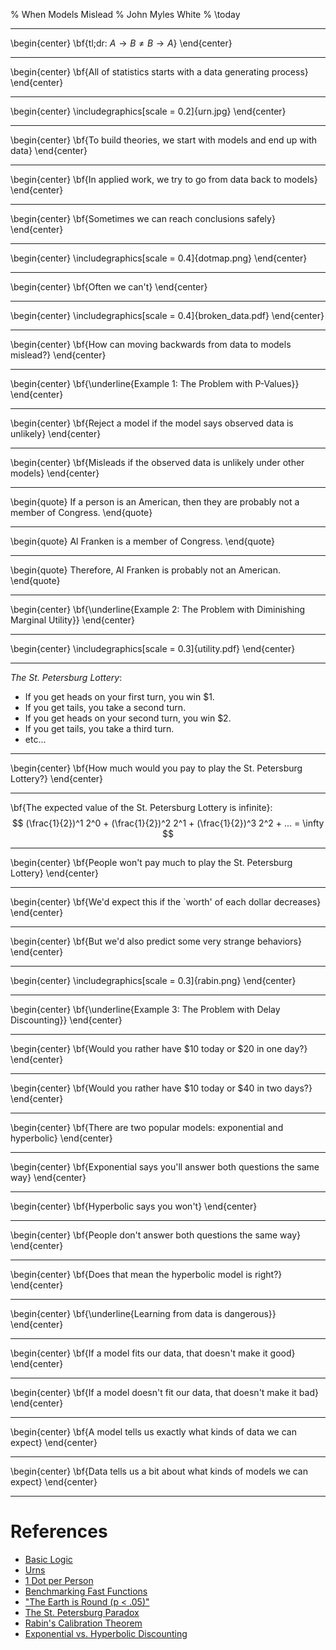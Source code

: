 % When Models Mislead
% John Myles White
% \today

---

\begin{center}
    \bf{tl;dr: $A \rightarrow B \neq B \rightarrow A$}
\end{center}

---

\begin{center}
    \bf{All of statistics starts with a data generating process}
\end{center}

---

\begin{center}
    \includegraphics[scale = 0.2]{urn.jpg}
\end{center}

---

\begin{center}
    \bf{To build theories, we start with models and end up with data}
\end{center}

---

\begin{center}
    \bf{In applied work, we try to go from data back to models}
\end{center}

---

\begin{center}
    \bf{Sometimes we can reach conclusions safely}
\end{center}

---

\begin{center}
    \includegraphics[scale = 0.4]{dotmap.png}
\end{center}

---

\begin{center}
    \bf{Often we can't}
\end{center}

---

\begin{center}
    \includegraphics[scale = 0.4]{broken_data.pdf}
\end{center}

---

\begin{center}
    \bf{How can moving backwards from data to models mislead?}
\end{center}

---

\begin{center}
    \bf{\underline{Example 1: The Problem with P-Values}}
\end{center}

---

\begin{center}
    \bf{Reject a model if the model says observed data is unlikely}
\end{center}

---

\begin{center}
    \bf{Misleads if the observed data is unlikely under other models}
\end{center}

---

\begin{quote}
    If a person is an American, then they are probably not a member of Congress.
\end{quote}

---

\begin{quote}
    Al Franken is a member of Congress.
\end{quote}

---

\begin{quote}
    Therefore, Al Franken is probably not an American.
\end{quote}

---

\begin{center}
    \bf{\underline{Example 2: The Problem with Diminishing Marginal Utility}}
\end{center}

---

\begin{center}
    \includegraphics[scale = 0.3]{utility.pdf}
\end{center}

---

_The St. Petersburg Lottery_:

* If you get heads on your first turn, you win \$1.
* If you get tails, you take a second turn.
* If you get heads on your second turn, you win \$2.
* If you get tails, you take a third turn.
* etc...

---

\begin{center}
    \bf{How much would you pay to play the St. Petersburg Lottery?}
\end{center}

---

\bf{The expected value of the St. Petersburg Lottery is infinite}:
$$
(\frac{1}{2})^1 2^0 + (\frac{1}{2})^2 2^1 + (\frac{1}{2})^3 2^2 + ... = \infty
$$

---

\begin{center}
    \bf{People won't pay much to play the St. Petersburg Lottery}
\end{center}

---

\begin{center}
    \bf{We'd expect this if the `worth' of each dollar decreases}
\end{center}

---

\begin{center}
    \bf{But we'd also predict some very strange behaviors}
\end{center}

---

\begin{center}
    \includegraphics[scale = 0.3]{rabin.png}
\end{center}

---

\begin{center}
    \bf{\underline{Example 3: The Problem with Delay Discounting}}
\end{center}

---

\begin{center}
    \bf{Would you rather have \$10 today or \$20 in one day?}
\end{center}

---

\begin{center}
    \bf{Would you rather have \$10 today or \$40 in two days?}
\end{center}

---

\begin{center}
    \bf{There are two popular models: exponential and hyperbolic}
\end{center}

---

\begin{center}
    \bf{Exponential says you'll answer both questions the same way}
\end{center}

---

\begin{center}
    \bf{Hyperbolic says you won't}
\end{center}

---

\begin{center}
    \bf{People don't answer both questions the same way}
\end{center}

---

\begin{center}
    \bf{Does that mean the hyperbolic model is right?}
\end{center}

---

\begin{center}
    \bf{\underline{Learning from data is dangerous}}
\end{center}

---

\begin{center}
    \bf{If a model fits our data, that doesn't make it good}
\end{center}

---

\begin{center}
    \bf{If a model doesn't fit our data, that doesn't make it bad}
\end{center}

---

\begin{center}
    \bf{A model tells us exactly what kinds of data we can expect}
\end{center}

---

\begin{center}
    \bf{Data tells us a bit about what kinds of models we can expect}
\end{center}

---

# References

* [Basic Logic](http://en.wikipedia.org/wiki/Mathematical_logic)
* [Urns](http://www.amazon.com/The-Emergence-Probability-Philosophical-Probabilistic/dp/0521685575)
* [1 Dot per Person](http://demographics.coopercenter.org/DotMap/index.html)
* [Benchmarking Fast Functions](http://www.serpentine.com/criterion/)
* ["The Earth is Round (p < .05)"](http://www.psychologytoday.com/blog/one-among-many/201104/what-cohen-meant)
* [The St. Petersburg Paradox](http://plato.stanford.edu/entries/paradox-stpetersburg/)
* [Rabin's Calibration Theorem](https://afinetheorem.wordpress.com/2010/04/09/risk-aversion-and-expected-utility-theory-a-calibration-theorem-m-rabin-2000/)
* [Exponential vs. Hyperbolic Discounting](http://faculty.chicagobooth.edu/Richard.Thaler/research/pdf/Some%20Empirical%20Evidence%20on%20Dynamic%20Inconsistency.pdf)
